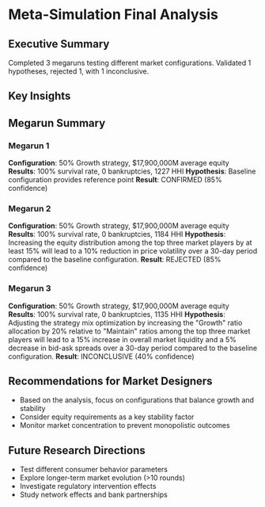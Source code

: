 # Meta-Simulation Final Analysis

## Executive Summary
Completed 3 megaruns testing different market configurations.
Validated 1 hypotheses, rejected 1, with 1 inconclusive.

## Key Insights

## Megarun Summary

### Megarun 1
**Configuration**: 50% Growth strategy, $17,900,000M average equity
**Results**: 100% survival rate, 0 bankruptcies, 1227 HHI
**Hypothesis**: Baseline configuration provides reference point
**Result**: CONFIRMED (85% confidence)

### Megarun 2
**Configuration**: 50% Growth strategy, $17,900,000M average equity
**Results**: 100% survival rate, 0 bankruptcies, 1184 HHI
**Hypothesis**: Increasing the equity distribution among the top three market players by at least 15% will lead to a 10% reduction in price volatility over a 30-day period compared to the baseline configuration.
**Result**: REJECTED (85% confidence)

### Megarun 3
**Configuration**: 50% Growth strategy, $17,900,000M average equity
**Results**: 100% survival rate, 0 bankruptcies, 1135 HHI
**Hypothesis**: Adjusting the strategy mix optimization by increasing the "Growth" ratio allocation by 20% relative to "Maintain" ratios among the top three market players will lead to a 15% increase in overall market liquidity and a 5% decrease in bid-ask spreads over a 30-day period compared to the baseline configuration.
**Result**: INCONCLUSIVE (40% confidence)

## Recommendations for Market Designers
- Based on the analysis, focus on configurations that balance growth and stability
- Consider equity requirements as a key stability factor
- Monitor market concentration to prevent monopolistic outcomes

## Future Research Directions
- Test different consumer behavior parameters
- Explore longer-term market evolution (>10 rounds)
- Investigate regulatory intervention effects
- Study network effects and bank partnerships